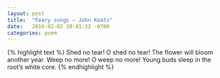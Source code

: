 ```yaml
---
layout: post
title:  "Feary songs — John Keats"
date:   2016-02-02 10:41:32 -0700
categories: poem
---
```


{% highlight text %}
Shed no tear! O shed no tear!
The flower will bloom another year.
Weep no more! O weep no more!
Young buds sleep in the root’s white core.
{% endhighlight %}